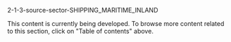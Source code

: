 2-1-3-source-sector-SHIPPING_MARITIME_INLAND

This content is currently being developed. To browse more content related to this section, click on "Table of contents" above.